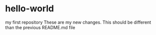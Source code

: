 # hello-world

my first repository
These are my new changes.
This should be different than the previous README.md file
